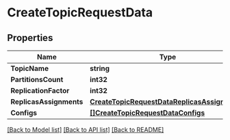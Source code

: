 # CreateTopicRequestData

## Properties

Name | Type | Description | Notes
------------ | ------------- | ------------- | -------------
**TopicName** | **string** |  | 
**PartitionsCount** | **int32** |  | [optional] 
**ReplicationFactor** | **int32** |  | [optional] 
**ReplicasAssignments** | [**CreateTopicRequestDataReplicasAssignments**](CreateTopicRequestData_replicas_assignments.md) |  | [optional] 
**Configs** | [**[]CreateTopicRequestDataConfigs**](CreateTopicRequestData_configs.md) |  | [optional] 

[[Back to Model list]](../README.md#documentation-for-models) [[Back to API list]](../README.md#documentation-for-api-endpoints) [[Back to README]](../README.md)


